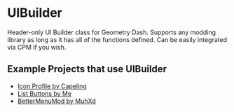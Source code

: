 # UIBuilder

Header-only UI Builder class for Geometry Dash. Supports any modding library as long as it has all of the functions defined. Can be easily integrated via CPM if you wish.

## Example Projects that use UIBuilder

- [Icon Profile by Capeling](https://github.com/Capeling/icon-profile-geode/)
- [List Buttons by Me](https://github.com/camila314/geode-mods/tree/main/list-buttons)
- [BetterMenuMod by MuhXd](https://github.com/MuhXd/BetterMenuMod)
